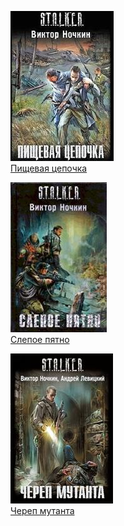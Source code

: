 ![](Пищевая%20цепочка.jpg)  
[Пищевая цепочка](Пищевая%20цепочка.txt)

![](Слепое%20пятно.jpg)  
[Слепое пятно](Слепое%20пятно.txt)

![](Череп%20мутанта.jpg)  
[Череп мутанта](Череп%20мутанта.txt)
